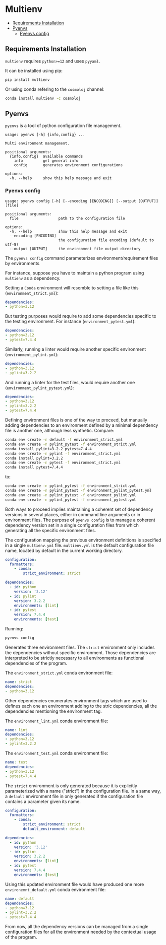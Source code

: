 # Multienv

* [Requirements Installation](#requirements-installation)
* [Pyenvs](#pyenvs)
  - [Pyenvs config](#pyenvs-config)

## Requirements Installation

`multienv` requires `python>=12` and uses `pyyaml`.

It can be installed using pip:

```bash
pip install multienv
```

Or using conda refering to the `cosmoloj` channel:

```bash
conda install multienv -c cosmoloj
```

## Pyenvs

`pyenvs` is a tool of python configuration file management.

```text
usage: pyenvs [-h] {info,config} ...

Multi environment management.

positional arguments:
  {info,config}  available commands
    info         get general info
    config       generates environment configurations

options:
  -h, --help     show this help message and exit
```

### Pyenvs config


```text
usage: pyenvs config [-h] [--encoding [ENCODING]] [--output [OUTPUT]] [file]

positional arguments:
  file                  path to the configuration file

options:
  -h, --help            show this help message and exit
  --encoding [ENCODING]
                        the configuration file encoding (default to utf-8)
  --output [OUTPUT]     the environment file output directory
```


The `pyenvs config` command parameterizes environment/requirement files by environments.

For instance, suppose you have to maintain a python program using `multienv` as a dependency.

Setting a `Conda` environment will resemble to setting a file like this (`environment_strict.yml`):

```yml
dependencies:
- python=3.12
```

But testing purposes would require to add some dependencies specific to the testing environment.
For instance (`environment_pytest.yml`):

```yml
dependencies:
- python=3.12
- pytest=7.4.4
```

Similarly, running a linter would require another specific environment (`environment_pylint.yml`):

```yml
dependencies:
- python=3.12
- pylint=3.2.2
```

And running a linter for the test files, would require another one (`environment_pylint_pytest.yml`):

```yml
dependencies:
- python=3.12
- pylint=3.2.2
- pytest=7.4.4
```

Defining environment files is one of the way to proceed, but manually adding dependencies to an environment defined by
a minimal dependency file is another one, although less synthetic. Compare:

```bash
conda env create -n default -f environment_strict.yml
conda env create -n pylint_pytest -f environment_strict.yml
conda install pylint=3.2.2 pytest=7.4.4
conda env create -n pylint -f environment_strict.yml
conda install pylint=3.2.2
conda env create -n pytest -f environment_strict.yml
conda install pytest=7.4.4
```

to:

```bash
conda env create -n pylint_pytest -f environment_strict.yml
conda env create -n pylint_pytest -f environment_pylint_pytest.yml
conda env create -n pylint_pytest -f environment_pylint.yml
conda env create -n pylint_pytest -f environment_pytest.yml
```

Both ways to proceed implies maintaining a coherent set of dependency versions in several places, either in command line
arguments or in environment files. The purpose of `pyenvs config` is to manage a coherent dependency version set in a 
single configuration files from which generating all the specific environment files.

The configuration mapping the previous environment definitions is specified in a single `multienv.yml` file. 
`multienv.yml` is the default configuration file name, located by default in the current working directory.

```yml
configuration:
  formatters:
    - conda:
        strict_environment: strict

dependencies:
  - id: python
    version: '3.12'
  - id: pylint
    version: 3.2.2
    environments: [lint]
  - id: pytest
    version: 7.4.4
    environments: [test]
```

Running:

```bash
pyenvs config
```

Generates three environment files. The `strict` environment only includes the dependencies without specific environment.
Those dependencies are interpreted to be strictly necessary to all environments as functional dependencies of the 
program.

The `environment_strict.yml` conda environment file:

```yml
name: strict
dependencies:
- python=3.12
```


Other dependencies enumerates environment tags which are used to defines each one an environment adding to the stric
dependencies, all the dependencies mentioning the environment tag.

The ```environment_lint.yml``` conda environment file:

```yml
name: lint
dependencies:
- python=3.12
- pylint=3.2.2
```

The ```environment_test.yml``` conda environment file:

```yml
name: test
dependencies:
- python=3.12
- pytest=7.4.4
```

The `strict` environment is only generated because it is explicitly parameterized with a name ("strict") in the 
configuration file. In a same way, a `default` environment file in only generated if the configuration file contains
a parameter given its name.

```yml
configuration:
  formatters:
    - conda:
        strict_environment: strict
        default_environment: default

dependencies:
  - id: python
    version: '3.12'
  - id: pylint
    version: 3.2.2
    environments: [lint]
  - id: pytest
    version: 7.4.4
    environments: [test]
```

Using this updated environment file would have produced one more `environemnt_default.yml` conda environment file:

```yml
name: default
dependencies:
- python=3.12
- pylint=3.2.2
- pytest=7.4.4
```

From now, all the dependency versions can be managed from a single configuration files for all the environment needed by
the contextual usage of the program.
